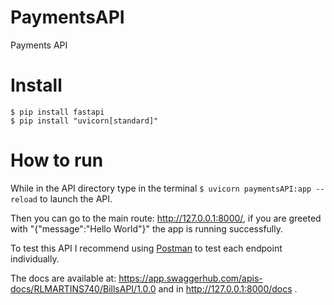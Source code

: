 # PaymentsAPI
Payments API

# Install
```
$ pip install fastapi
$ pip install "uvicorn[standard]"
```

# How to run

While in the API directory type in the terminal `$ uvicorn paymentsAPI:app --reload` to launch the API. 

Then you can go to the main route: http://127.0.0.1:8000/, if you are greeted with "{"message":"Hello World"}" the app is running successfully.

To test this API I recommend using [Postman](https://www.postman.com/) to test each endpoint individually.

The docs are available at: https://app.swaggerhub.com/apis-docs/RLMARTINS740/BillsAPI/1.0.0 and in http://127.0.0.1:8000/docs .
